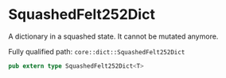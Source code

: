 # SquashedFelt252Dict

A dictionary in a squashed state. It cannot be mutated anymore.

Fully qualified path: `core::dict::SquashedFelt252Dict`

```rust
pub extern type SquashedFelt252Dict<T>
```


